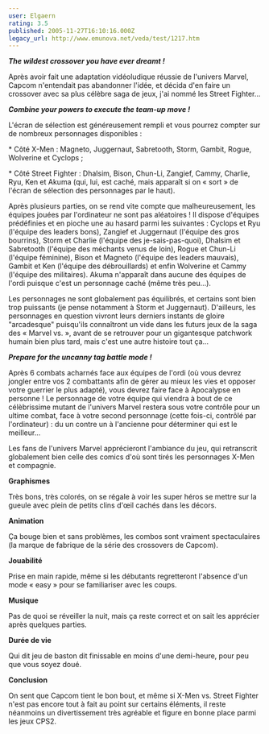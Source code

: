 ```yaml
---
user: Elgaern
rating: 3.5
published: 2005-11-27T16:10:16.000Z
legacy_url: http://www.emunova.net/veda/test/1217.htm
---
```

**_The wildest crossover you have ever dreamt !_**  

Après avoir fait une adaptation vidéoludique réussie de l'univers Marvel, Capcom n'entendait pas abandonner l'idée, et décida d'en faire un crossover avec sa plus célèbre saga de jeux, j'ai nommé les Street Fighter...  

  

**_Combine your powers to execute the team-up move !_**  

L'écran de sélection est généreusement rempli et vous pourrez compter sur de nombreux personnages disponibles :  

\* Côté X-Men : Magneto, Juggernaut, Sabretooth, Storm, Gambit, Rogue, Wolverine et Cyclops ;  

\* Côté Street Fighter : Dhalsim, Bison, Chun-Li, Zangief, Cammy, Charlie, Ryu, Ken et Akuma (qui, lui, est caché, mais apparaît si on « sort » de l'écran de sélection des personnages par le haut).  

  

Après plusieurs parties, on se rend vite compte que malheureusement, les équipes jouées par l'ordinateur ne sont pas aléatoires ! Il dispose d'équipes prédéfinies et en pioche une au hasard parmi les suivantes : Cyclops et Ryu (l'équipe des leaders bons), Zangief et Juggernaut (l'équipe des gros bourrins), Storm et Charlie (l'équipe des je-sais-pas-quoi), Dhalsim et Sabretooth (l'équipe des méchants venus de loin), Rogue et Chun-Li (l'équipe féminine), Bison et Magneto (l'équipe des leaders mauvais), Gambit et Ken (l'équipe des débrouillards) et enfin Wolverine et Cammy (l'équipe des militaires). Akuma n'apparaît dans aucune des équipes de l'ordi puisque c'est un personnage caché (même très peu...).  

  

Les personnages ne sont globalement pas équilibrés, et certains sont bien trop puissants (je pense notamment à Storm et Juggernaut). D'ailleurs, les personnages en question vivront leurs derniers instants de gloire "arcadesque" puisqu'ils connaîtront un vide dans les futurs jeux de la saga des « Marvel vs. », avant de se retrouver pour un gigantesque patchwork humain bien plus tard, mais c'est une autre histoire tout ça...  

  

**_Prepare for the uncanny tag battle mode !_**  

Après 6 combats acharnés face aux équipes de l'ordi (où vous devrez jongler entre vos 2 combattants afin de gérer au mieux les vies et opposer votre guerrier le plus adapté), vous devrez faire face à Apocalypse en personne ! Le personnage de votre équipe qui viendra à bout de ce célèbrissime mutant de l'univers Marvel restera sous votre contrôle pour un ultime combat, face à votre second personnage (cette fois-ci, contrôlé par l'ordinateur) : du un contre un à l'ancienne pour déterminer qui est le meilleur...  

  

Les fans de l'univers Marvel apprécieront l'ambiance du jeu, qui retranscrit globalement bien celle des comics d'où sont tirés les personnages X-Men et compagnie.  

  

  

**Graphismes**  

Très bons, très colorés, on se régale à voir les super héros se mettre sur la gueule avec plein de petits clins d'œil cachés dans les décors.  

  

**Animation**  

Ça bouge bien et sans problèmes, les combos sont vraiment spectaculaires (la marque de fabrique de la série des crossovers de Capcom).  

  

**Jouabilité**  

Prise en main rapide, même si les débutants regretteront l'absence d'un mode « easy » pour se familiariser avec les coups.  

  

**Musique**  

Pas de quoi se réveiller la nuit, mais ça reste correct et on sait les apprécier après quelques parties.  

  

**Durée de vie**  

Qui dit jeu de baston dit finissable en moins d'une demi-heure, pour peu que vous soyez doué.  

  

**Conclusion**  

On sent que Capcom tient le bon bout, et même si X-Men vs. Street Fighter n'est pas encore tout à fait au point sur certains éléments, il reste néanmoins un divertissement très agréable et figure en bonne place parmi les jeux CPS2\.